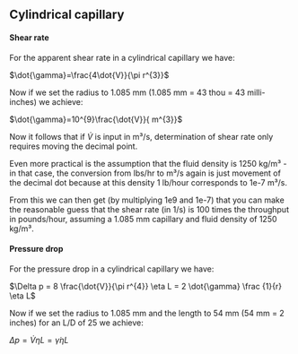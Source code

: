 ## Cylindrical capillary

#### Shear rate

For the apparent shear rate in a cylindrical capillary we have:

$\dot{\gamma}=\frac{4\dot{V}}{\pi r^{3}}$

Now if we set the radius to 1.085 mm (1.085 mm = 43 thou = 43 milli-inches) we achieve:

$\dot{\gamma}=10^{9}\frac{\dot{V}}{ m^{3}}$

Now it follows that if $\dot{V}$ is input in m³/s, determination of shear rate only requires moving the decimal point.

Even more practical is the assumption that the fluid density is 1250 kg/m³ - in that case, the conversion from lbs/hr to m³/s again is just movement of the decimal dot because at this density 1 lb/hour corresponds to 1e-7 m³/s.

From this we can then get (by multiplying 1e9 and 1e-7) that you can make the reasonable guess that the shear rate (in 1/s) is 100 times the throughput in pounds/hour, assuming a 1.085 mm capillary and fluid density of 1250 kg/m³.

#### Pressure drop

For the pressure drop in a cylindrical capillary we have:

$\Delta p = 8 \frac{\dot{V}}{\pi r^{4}} \eta L = 2 \dot{\gamma} \frac {1}{r} \eta L$

Now if we set the radius to 1.085 mm and the length to 54 mm (54 mm = 2 inches) for an L/D of 25 we achieve:

$\Delta p =  \dot{V} \eta  L=  \dot{\gamma} \eta L$
